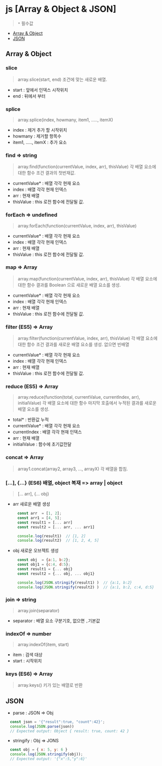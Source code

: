 # js [Array & Object & JSON]
  > `*` 필수값 

  - [Array & Object](#Array_&_Object)
  - [JSON](#JSON)

  ## Array & Object

  ### slice
  > array.slice(start, end)
    조건에 맞는 새로운 배열.
  - start : 앞에서 인덱스 시작위치
  - end   : 뒤에서 부터

  ### splice  
  > array.splice(index, howmany, item1, ....., itemX)
  - index               : 제거 추가 할 시작위치 
  - howmany             : 제거할 항목수
  - item1, ....., itemX : 추가 요소

  ### find => string
  > array.find(function(currentValue, index, arr), thisValue)
  각 배열 요소에 대한 함수 조건 결과의 첫번재값.
  - currentValue* : 배열 각각 현재 요소
  - index         : 배열 각각 현재 인덱스
  - arr           : 현재 배열
  - thisValue     : this 로전 함수에 전달될 값.

  ### forEach => undefined
  > array.forEach(function(currentValue, index, arr), thisValue)
  - currentValue* : 배열 각각 현재 요소
  - index         : 배열 각각 현재 인덱스
  - arr           : 현재 배열
  - thisValue     : this 로전 함수에 전달될 값. 


  ### map => Array
  > array.map(function(currentValue, index, arr), thisValue)
  각 배열 요소에 대한 함수 결과를 Boolean 으로 새로운 배열 요소를 생성.
  - currentValue* : 배열 각각 현재 요소
  - index         : 배열 각각 현재 인덱스
  - arr           : 현재 배열
  - thisValue     : this 로전 함수에 전달될 값.

  ### filter (ES5) => Array
  > array.filter(function(currentValue, index, arr), thisValue)
  각 배열 요소에 대한 함수 조건 결과를 새로운 배열 요소를 생성. 없으면 빈배열
  - currentValue* : 배열 각각 현재 요소
  - index         : 배열 각각 현재 인덱스
  - arr           : 현재 배열
  - thisValue     : this 로전 함수에 전달될 값.

  ### reduce (ES5) => Array
  > array.reduce(function(total, currentValue, currentIndex, arr), initialValue) 
  각 배열 요소에 대한 함수 마지막 호출에서 누적된 결과를 새로운 배열 요소를 생성.
  - total*        : 반환값 누적
  - currentValue* : 배열 각각 현재 요소
  - currentIndex  : 배열 각각 현재 인덱스
  - arr           : 현재 배열
  - initialValue  : 함수에 초기값전달

  ### concat => Array
  > array1.concat(array2, array3, ..., arrayX)
  각 배열을 합침.

  ### [...], {...} (ES6) 배열, object 복재 => array | object
  > [... arr], {... obj}
  - arr 새로운 배열 생성
    ``` js
      const arr  = [1, 2];
      const arr1 = [4, 5];
      const result1 = [... arr]
      const result2 = [... arr, ... arr1]

      console.log(result1)  // [1, 2]
      console.log(result2)  // [1, 2, 4, 5]
    ```
  - obj 새로운 오브젝트 생성
    ``` js
      const obj  = {a:1, b:2};
      const obj1 = {c:4, d:5};
      const result1 = {... obj}
      const result2 = {... obj, ... obj1}

      console.log(JSON.stringify(result1) )  // {a:1, b:2}
      console.log(JSON.stringify(result2) )  // {a:1, b:2, c:4, d:5}
    ```


  ### join  => string
  > array.join(separator)
  - separator   : 배열 요소 구분기호, 없으면 `,`기본값
  
  ### indexOf => number
  > array.indexOf(item, start)
  - item  : 검색 대상
  - start : 시작위치 


  ### keys (ES6) => Array
  > array.keys()
  키가 있는 배열로 반환


  ## JSON
  - parse : JSON => Obj
  ``` js
    const json = '{"result":true, "count":42}';
    console.log(JSON.parse(json))
    // Expected output: Object { result: true, count: 42 }
  ```

  - stringify : Obj => JONS
  ``` js
    const obj = { x: 5, y: 6 }
    console.log(JSON.stringify(obj));
    // Expected output: '{"x":5,"y":6}'
  ```